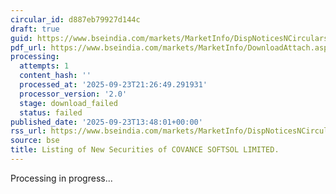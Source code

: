 ```yaml
---
circular_id: d887eb79927d144c
draft: true
guid: https://www.bseindia.com/markets/MarketInfo/DispNoticesNCirculars.aspx?Noticeid={90F72E61-D19E-431B-A822-706DA69E92DF}&noticeno=20250923-62&dt=09/23/2025&icount=62&totcount=84&flag=0
pdf_url: https://www.bseindia.com/markets/MarketInfo/DownloadAttach.aspx?id=20250923-62&attachedId=
processing:
  attempts: 1
  content_hash: ''
  processed_at: '2025-09-23T21:26:49.291931'
  processor_version: '2.0'
  stage: download_failed
  status: failed
published_date: '2025-09-23T13:48:01+00:00'
rss_url: https://www.bseindia.com/markets/MarketInfo/DispNoticesNCirculars.aspx?Noticeid={90F72E61-D19E-431B-A822-706DA69E92DF}&noticeno=20250923-62&dt=09/23/2025&icount=62&totcount=84&flag=0
source: bse
title: Listing of New Securities of COVANCE SOFTSOL LIMITED.
---
```


Processing in progress...
